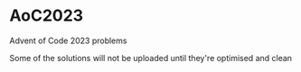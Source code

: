 # AoC2023
Advent of Code 2023 problems

Some of the solutions will not be uploaded until they're optimised and clean
